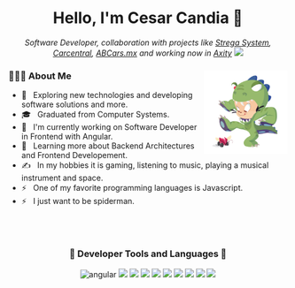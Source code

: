 <h1 align="center">Hello, I'm Cesar Candia 👋 </h1>
<p align="center"><em>Software Developer, collaboration with projects like <a href="https://stregasystem.com" target="_blank">Strega System</a>, <a href="https://carcentral.mx" target="_blank">Carcentral</a>, <a href="https://abcars.mx" target="_blank">ABCars.mx</a> and working now in <a href="https://axity.com" target="_blank">Axity</a>
  <img src="https://media.giphy.com/media/WUlplcMpOCEmTGBtBW/giphy.gif" width="30"> 
</em></p>

<div>
  <img width="30%" align="right" src="https://github.com/iOznny/ioznny/blob/main/dinotocat.png" alt="Dino Cat">

  <div align="left"> 
  <h3> 👨🏻‍💻 About Me </h3>

  - 🤔 &nbsp; Exploring new technologies and developing software solutions and more.
  - 🎓 &nbsp; Graduated from Computer Systems.
  - 💼 &nbsp; I'm currently working on Software Developer in Frontend with Angular.
  - 🌱 &nbsp; Learning more about Backend Architectures and Frontend Developement.
  - ✍️ &nbsp; In my hobbies it is gaming, listening to music, playing a musical instrument and space. 
  - ⚡ &nbsp; One of my favorite programming languages is Javascript.
  - ⚡ &nbsp; I just want to be spiderman.
  </div> 
</div>

<br>
<br>

<div align="center">
  <h3 align="center">🚀 Developer Tools and Languages 🚀</h3>  
  <a src="https://angular.io/"><img src="https://angular.io/assets/images/logos/angular/angular.svg" alt="angular" width="40" height="40"/></a>
  <a src="https://vuejs.org/"><img src="https://img.icons8.com/color/48/000000/vue-js.png"/></a>
  <a src="https://reactjs.org/"><img src="https://img.icons8.com/color/48/000000/react-native.png"/></a>
  <a src="https://laravel.com/"><img src="https://img.icons8.com/fluency/48/000000/laravel.png"/></a>  
  <a src="https://nodejs.org/"><img src="https://img.icons8.com/color/48/000000/nodejs.png"/></a>  
  <a src="https://www.mongodb.com/"><img src="https://img.icons8.com/color/48/000000/mongodb.png"/></a>
  <a src="https://www.npmjs.com/"><img src="https://img.icons8.com/color/48/000000/npm.png"/></a>
  <a src="https://www.javascript.com/"><img src="https://img.icons8.com/color/48/000000/javascript.png"/></a>
  <a src="https://www.w3schools.com/css/"><img src="https://img.icons8.com/color/48/000000/css3.png"/></a>
  <a src="https://www.w3schools.com/html/"><img src="https://img.icons8.com/color/48/000000/html-5.png"/></a>
</div>
